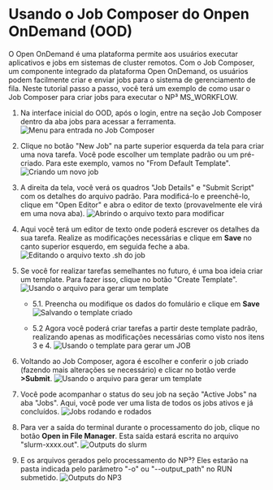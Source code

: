# Usando o Job Composer do Onpen OnDemand (OOD)

O Open OnDemand é uma plataforma permite aos usuários executar aplicativos e jobs em sistemas de cluster remotos. Com o Job Composer, um componente integrado da plataforma Open OnDemand, os usuários podem facilmente criar e enviar jobs para o sistema de gerenciamento de fila. Neste tutorial passo a passo, você terá um exemplo de como usar o Job Composer para criar jobs para executar o NP³ MS_WORKFLOW.

1. Na interface inicial do OOD, após o login, entre na seção Job Composer dentro da aba jobs para acessar a ferramenta.
![Menu para entrada no Job Composer](images/job_composer/menu_to_get_in.png)

2. Clique no botão "New Job" na parte superior esquerda da tela para criar uma nova tarefa.
Você pode escolher um template padrão ou um pré-criado. Para este exemplo, vamos no "From Default Template".
![Criando um novo job](images/job_composer/new_job.png)

3. A direita da tela, você verá os quadros "Job Details" e "Submit Script" com os detalhes do arquivo padrão. Para modificá-lo e preenchê-lo, clique em "Open Editor" e abra o editor de texto (provavelmente ele virá em uma nova aba).
![Abrindo o arquivo texto para modificar](images/job_composer/job_details.png)

4. Aqui você terá um editor de texto onde poderá escrever os detalhes da sua tarefa. Realize as modificações necessárias e clique em **Save** no canto superior esquerdo, em seguida feche a aba.
![Editando o arquivo texto .sh do job](images/job_composer/text_editor.png)

5. Se você for realizar tarefas semelhantes no futuro, é uma boa ideia criar um template. Para fazer isso, clique no botão "Create Template".
![Usando o arquivo para gerar um template](images/job_composer/create_template.png)

    - 5.1. Preencha ou modifique os dados do fomulário e clique em **Save**
    ![Salvando o template criado](images/job_composer/saving_template.png)

    - 5.2 Agora você poderá criar tarefas a partir deste template padrão, realizando apenas as modificações necessárias como visto nos itens 3 e 4.
    ![Usando o template para gerar um JOB](images/job_composer/create_from_template.png)

6. Voltando ao Job Composer, agora é escolher e conferir o job criado (fazendo mais alterações se necessário) e clicar no botão verde **>Submit**.
![Usando o arquivo para gerar um template](images/job_composer/submit.png)

7. Você pode acompanhar o status do seu job na seção "Active Jobs" na aba "Jobs". Aqui, você pode ver uma lista de todos os jobs ativos e já concluídos.
![Jobs rodando e rodados](images/job_composer/active_jobs.png)

8. Para ver a saída do terminal durante o processamento do job, clique no botão **Open in File Manager**. Esta saída estará escrita no arquivo "slurm-xxxx.out".
![Outputs do slurm](images/job_composer/output.png)

9. E os arquivos gerados pelo processamento do NP³? Eles estarão na pasta indicada pelo parâmetro "-o" ou "--output_path" no RUN submetido.
![Outputs do NP3](images/job_composer/output_np3.png)